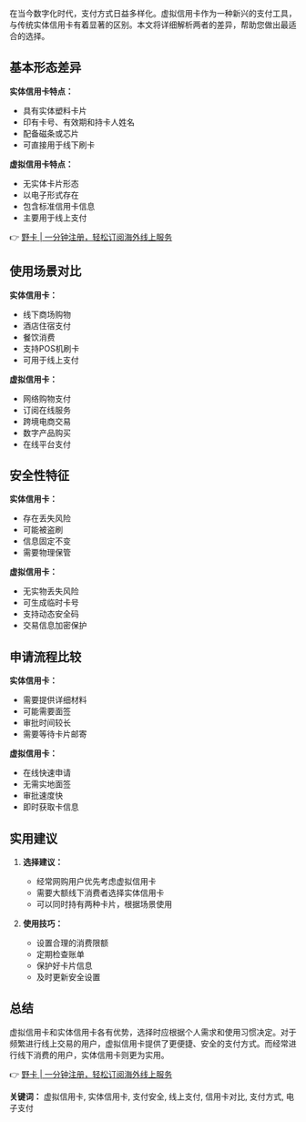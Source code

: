 在当今数字化时代，支付方式日益多样化。虚拟信用卡作为一种新兴的支付工具，与传统实体信用卡有着显著的区别。本文将详细解析两者的差异，帮助您做出最适合的选择。

## 基本形态差异

**实体信用卡特点：**
- 具有实体塑料卡片
- 印有卡号、有效期和持卡人姓名
- 配备磁条或芯片
- 可直接用于线下刷卡

**虚拟信用卡特点：**
- 无实体卡片形态
- 以电子形式存在
- 包含标准信用卡信息
- 主要用于线上支付

👉 [野卡 | 一分钟注册，轻松订阅海外线上服务](https://bit.ly/bewildcard)

## 使用场景对比

**实体信用卡：**
- 线下商场购物
- 酒店住宿支付
- 餐饮消费
- 支持POS机刷卡
- 可用于线上支付

**虚拟信用卡：**
- 网络购物支付
- 订阅在线服务
- 跨境电商交易
- 数字产品购买
- 在线平台支付

## 安全性特征

**实体信用卡：**
- 存在丢失风险
- 可能被盗刷
- 信息固定不变
- 需要物理保管

**虚拟信用卡：**
- 无实物丢失风险
- 可生成临时卡号
- 支持动态安全码
- 交易信息加密保护

## 申请流程比较

**实体信用卡：**
- 需要提供详细材料
- 可能需要面签
- 审批时间较长
- 需要等待卡片邮寄

**虚拟信用卡：**
- 在线快速申请
- 无需实地面签
- 审批速度快
- 即时获取卡信息

## 实用建议

1. **选择建议：**
   - 经常网购用户优先考虑虚拟信用卡
   - 需要大额线下消费者选择实体信用卡
   - 可以同时持有两种卡片，根据场景使用

2. **使用技巧：**
   - 设置合理的消费限额
   - 定期检查账单
   - 保护好卡片信息
   - 及时更新安全设置

## 总结

虚拟信用卡和实体信用卡各有优势，选择时应根据个人需求和使用习惯决定。对于频繁进行线上交易的用户，虚拟信用卡提供了更便捷、安全的支付方式。而经常进行线下消费的用户，实体信用卡则更为实用。

👉 [野卡 | 一分钟注册，轻松订阅海外线上服务](https://bit.ly/bewildcard)

**关键词：** 虚拟信用卡, 实体信用卡, 支付安全, 线上支付, 信用卡对比, 支付方式, 电子支付